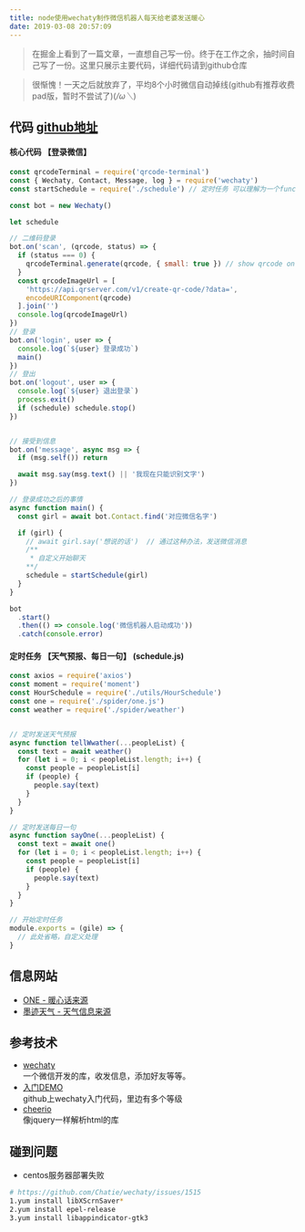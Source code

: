 ```yaml
---
title: node使用wechaty制作微信机器人每天给老婆发送暖心
date: 2019-03-08 20:57:09
---
```

> 在掘金上看到了一篇文章，一直想自己写一份。终于在工作之余，抽时间自己写了一份。这里只展示主要代码，详细代码请到github仓库


> 很惭愧！一天之后就放弃了，平均8个小时微信自动掉线(github有推荐收费pad版，暂时不尝试了)(*/ω＼*)

## 代码 [github地址](https://github.com/kuan1/kuan-wechaty)

#### 核心代码 【登录微信】
```js
const qrcodeTerminal = require('qrcode-terminal')
const { Wechaty, Contact, Message, log } = require('wechaty')
const startSchedule = require('./schedule') // 定时任务 可以理解为一个function

const bot = new Wechaty()

let schedule

// 二维码登录
bot.on('scan', (qrcode, status) => {
  if (status === 0) {
    qrcodeTerminal.generate(qrcode, { small: true }) // show qrcode on console
  }
  const qrcodeImageUrl = [
    'https://api.qrserver.com/v1/create-qr-code/?data=',
    encodeURIComponent(qrcode)
  ].join('')
  console.log(qrcodeImageUrl)
})
// 登录
bot.on('login', user => {
  console.log(`${user} 登录成功`)
  main()
})
// 登出
bot.on('logout', user => {
  console.log(`${user} 退出登录`)
  process.exit()
  if (schedule) schedule.stop()
})


// 接受到信息
bot.on('message', async msg => {
  if (msg.self()) return

  await msg.say(msg.text() || '我现在只能识别文字')
})

// 登录成功之后的事情
async function main() {
  const girl = await bot.Contact.find('对应微信名字')

  if (girl) {
    // await girl.say('想说的话')  // 通过这种办法，发送微信消息
    /**
     * 自定义开始聊天
    **/
    schedule = startSchedule(girl) 
  }
}

bot
  .start()
  .then(() => console.log('微信机器人启动成功'))
  .catch(console.error)

```

#### 定时任务 【天气预报、每日一句】 (schedule.js)
```js
const axios = require('axios')
const moment = require('moment')
const HourSchedule = require('./utils/HourSchedule')
const one = require('./spider/one.js')
const weather = require('./spider/weather')


// 定时发送天气预报
async function tellWwather(...peopleList) {
  const text = await weather()
  for (let i = 0; i < peopleList.length; i++) {
    const people = peopleList[i]
    if (people) {
      people.say(text)
    }
  }
}

// 定时发送每日一句
async function sayOne(...peopleList) {
  const text = await one()
  for (let i = 0; i < peopleList.length; i++) {
    const people = peopleList[i]
    if (people) {
      people.say(text)
    }
  }
}

// 开始定时任务
module.exports = (gile) => {
  // 此处省略，自定义处理
}

```

## 信息网站
- [ONE - 暖心话来源](http://wufazhuce.com/)  
- [墨迹天气 - 天气信息来源](https://tianqi.moji.com/weather/china/shanghai/shanghai)

## 参考技术
- [wechaty](https://github.com/chatie/wechaty)  
一个微信开发的库，收发信息，添加好友等等。  
-  [入门DEMO](https://github.com/wechaty/wechaty-getting-started)  
github上wechaty入门代码，里边有多个等级 
- [cheerio](https://github.com/cheeriojs/cheerio)  
像jquery一样解析html的库

## 碰到问题
- centos服务器部署失败

```bash
# https://github.com/Chatie/wechaty/issues/1515
1.yum install libXScrnSaver*
2.yum install epel-release
3.yum install libappindicator-gtk3
```
  